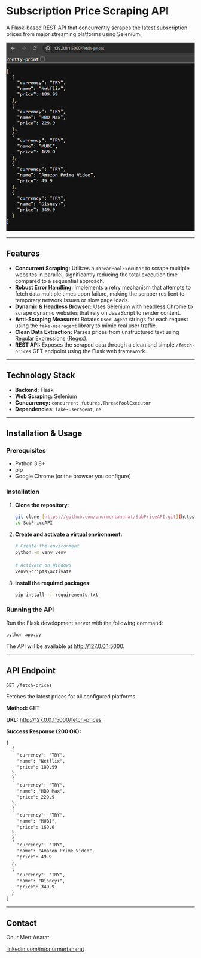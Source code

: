 # Subscription Price Scraping API

A Flask-based REST API that concurrently scrapes the latest subscription prices from major streaming platforms using Selenium.

<p>
  <img src="https://github.com/onurmertanarat/SubPriceAPI/blob/master/assets/subprice-api-screenshot.PNG" alt="API Demo Screenshot">
</p>

---

## Features

* **Concurrent Scraping:** Utilizes a `ThreadPoolExecutor` to scrape multiple websites in parallel, significantly reducing the total execution time compared to a sequential approach.
* **Robust Error Handling:** Implements a retry mechanism that attempts to fetch data multiple times upon failure, making the scraper resilient to temporary network issues or slow page loads.
* **Dynamic & Headless Browser:** Uses Selenium with headless Chrome to scrape dynamic websites that rely on JavaScript to render content.
* **Anti-Scraping Measures:** Rotates `User-Agent` strings for each request using the `fake-useragent` library to mimic real user traffic.
* **Clean Data Extraction:** Parses prices from unstructured text using Regular Expressions (Regex).
* **REST API:** Exposes the scraped data through a clean and simple `/fetch-prices` GET endpoint using the Flask web framework.

---

## Technology Stack

* **Backend:** Flask
* **Web Scraping:** Selenium
* **Concurrency:** `concurrent.futures.ThreadPoolExecutor`
* **Dependencies:** `fake-useragent`, `re`

---

## Installation & Usage

### Prerequisites

* Python 3.8+
* pip
* Google Chrome (or the browser you configure)

### Installation

1.  **Clone the repository:**
    ```sh
    git clone [https://github.com/onurmertanarat/SubPriceAPI.git](https://github.com/onurmertanarat/SubPriceAPI.git)
    cd SubPriceAPI
    ```

2.  **Create and activate a virtual environment:**
    ```sh
    # Create the environment
    python -m venv venv

    # Activate on Windows
    venv\Scripts\activate
    ```

3.  **Install the required packages:**
    ```sh
    pip install -r requirements.txt
    ```

### Running the API

Run the Flask development server with the following command:

```sh
python app.py
```

The API will be available at http://127.0.0.1:5000.

---

## API Endpoint

```sh
GET /fetch-prices
```

Fetches the latest prices for all configured platforms.

**Method:** GET

**URL:** http://127.0.0.1:5000/fetch-prices

**Success Response (200 OK):**

    [
      {
        "currency": "TRY",
        "name": "Netflix",
        "price": 189.99
      },
      {
        "currency": "TRY",
        "name": "HBO Max",
        "price": 229.9
      },
      {
        "currency": "TRY",
        "name": "MUBI",
        "price": 169.0
      },
      {
        "currency": "TRY",
        "name": "Amazon Prime Video",
        "price": 49.9
      },
      {
        "currency": "TRY",
        "name": "Disney+",
        "price": 349.9
      }
    ]

---

## Contact

Onur Mert Anarat

[linkedin.com/in/onurmertanarat](https://www.linkedin.com/in/onurmertanarat)
